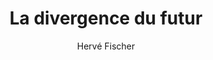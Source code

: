 ---
title: La divergence du futur
slug: la-divergence-du-futur
author: Hervé Fischer
cover: la-divergence-du-futur.png
summary: Hervé Fischer soutient que l'histoire et la créativité de l'humanité avancent
  par à-coups, dans des moments de divergence qui font passer notre maîtrise et notre
  compréhension du monde à un autre niveau. Or il ne fait aucun doute pour lui que
  ce qu'il a appelé le « choc du numérique » est un moment de divergence majeur. Dans
  cet ouvrage, il poursuit et prolonge son exploration des bouleversements philosophiques,
  culturels et sociaux que traverse le monde contemporain. De Darwin à McLuhan, de
  Big Brother à Google, Fischer porte un regard libre et stimulant sur une étape de
  notre évolution qui pourrait bien s'avérer décisive.
site: http://www.edvlb.com/divergence-futur/herve-fischer/livre/9782896494514
isbn: 9782896494514
mandatory: false
paths:
- "/competences/comprendre"
- "/competences/concevoir"
- "/competences/entreprendre"
- "/parcours/strategie-de-communication-numerique-et-design-d-experience"
---